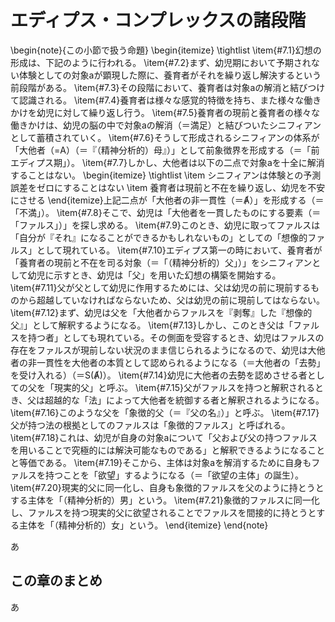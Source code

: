 # エディプス・コンプレックスの諸段階

\begin{note}{この小節で扱う命題}
  \begin{itemize}
    \tightlist
    \item{\#7.1}幻想の形成は、下記のように行われる。
    \item{\#7.2}まず、幼児期において予期されない体験としての対象aが顕現した際に、養育者がそれを繰り返し解決するという前段階がある。
    \item{\#7.3}その段階において、養育者は対象aの解消と結びつけて認識される。
    \item{\#7.4}養育者は様々な感覚的特徴を持ち、また様々な働きかけを幼児に対して繰り返し行う。
    \item{\#7.5}養育者の現前と養育者の様々な働きかけは、幼児の脳の中で対象aの解消（＝満足）と結びついたシニフィアンとして蓄積されていく。
    \item{\#7.6}そうして形成されるシニフィアンの体系が「大他者（=A）（＝『（精神分析的）母』）」として前象徴界を形成する（＝「前エディプス期」）。
    \item{\#7.7}しかし、大他者は以下の二点で対象aを十全に解消することはない。
      \begin{itemize}
	    \tightlist
	    \item シニフィアンは体験との予測誤差をゼロにすることはない
	    \item 養育者は現前と不在を繰り返し、幼児を不安にさせる
	  \end{itemize}上記二点が「大他者の非一貫性（＝Ⱥ）」を形成する（＝「不満」）。
    \item{\#7.8}そこで、幼児は「大他者を一貫したものにする要素（＝「ファルス」）」を探し求める。
    \item{\#7.9}このとき、幼児に取ってファルスは「自分が『それ』になることができるかもしれないもの」としての「想像的ファルス」として現れている。
    \item{\#7.10}エディプス第一の時において、養育者が「養育者の現前と不在を司る対象（＝「（精神分析的）父」）」をシニフィアンとして幼児に示すとき、幼児は「父」を用いた幻想の構築を開始する。
    \item{\#7.11}父が父として幼児に作用するためには、父は幼児の前に現前するものから超越していなければならないため、父は幼児の前に現前してはならない。
    \item{\#7.12}まず、幼児は父を「大他者からファルスを『剥奪』した『想像的父』」として解釈するようになる。
    \item{\#7.13}しかし、このとき父は「ファルスを持つ者」としても現れている。その側面を受容するとき、幼児はファルスの存在をファルスが現前しない状況のまま信じられるようになるので、幼児は大他者の非一貫性を大他者の本質として認められるようになる（＝大他者の「去勢」を受け入れる）（＝S(Ⱥ)）。
    \item{\#7.14}幼児に大他者の去勢を認めさせる者としての父を「現実的父」と呼ぶ。
    \item{\#7.15}父がファルスを持つと解釈されるとき、父は超越的な「法」によって大他者を統御する者と解釈されるようになる。
    \item{\#7.16}このような父を「象徴的父（＝『父の名』）」と呼ぶ。
    \item{\#7.17}父が持つ法の根拠としてのファルスは「象徴的ファルス」と呼ばれる。
    \item{\#7.18}これは、幼児が自身の対象aについて「父および父の持つファルスを用いることで究極的には解決可能なものである」と解釈できるようになることと等価である。
    \item{\#7.19}そこから、主体は対象aを解消するために自身もファルスを持つことを「欲望」するようになる（＝「欲望の主体」の誕生）。
    \item{\#7.20}現実的父に同一化し、自身も象徴的ファルスを父のように持とうとする主体を「（精神分析的）男」という。
    \item{\#7.21}象徴的ファルスに同一化し、ファルスを持つ現実的父に欲望されることでファルスを間接的に持とうとする主体を「（精神分析的）女」という。
  \end{itemize}
\end{note}

あ

## この章のまとめ

あ
